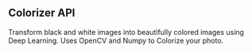 ## Colorizer API
Transform black and white images into beautifully colored images using Deep Learning. Uses OpenCV and Numpy to Colorize your photo. 